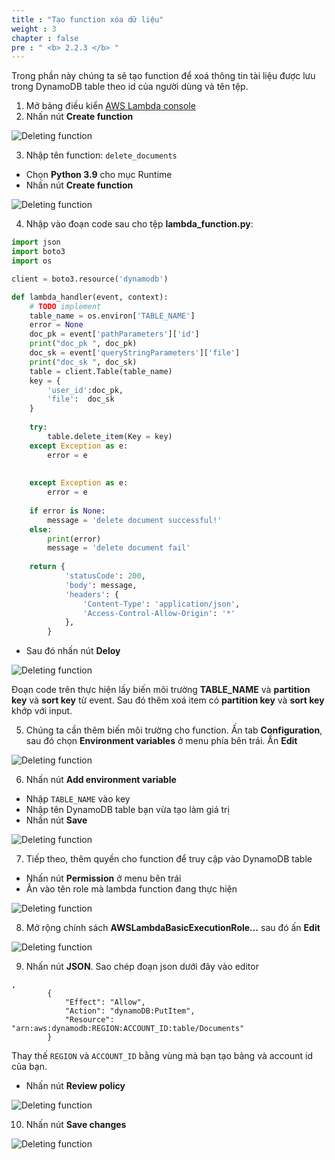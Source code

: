```yaml
---
title : "Tạo function xóa dữ liệu"
weight : 3
chapter : false
pre : " <b> 2.2.3 </b> "
---
```


Trong phần này chúng ta sẽ tạo function để xoá thông tin tài liệu được lưu trong DynamoDB table theo id của người dùng và tên tệp.

1. Mở bảng điều kiển [AWS Lambda console](https://console.aws.amazon.com/lambda/)
2. Nhấn nút **Create function**

![Deleting function](/images/2.deloydatabase/005-createlistingfunction.png)

3. Nhập tên function: `delete_documents`
 + Chọn **Python 3.9** cho mục Runtime
 + Nhấn nút **Create function**

![Deleting function](/images/2.deloydatabase/022-createdeletingfunction.png)

4. Nhập vào đoạn code sau cho tệp **lambda_function.py**:

```python
import json
import boto3
import os

client = boto3.resource('dynamodb')

def lambda_handler(event, context):
    # TODO implement
    table_name = os.environ['TABLE_NAME']
    error = None
    doc_pk = event['pathParameters']['id']
    print("doc_pk ", doc_pk)
    doc_sk = event['queryStringParameters']['file']
    print("doc_sk ", doc_sk)
    table = client.Table(table_name)
    key = {
        'user_id':doc_pk,
        'file':  doc_sk
    }
    
    try:
        table.delete_item(Key = key)
    except Exception as e:
        error = e
        
        
    except Exception as e:
        error = e
        
    if error is None:
        message = 'delete document successful!'
    else:
        print(error)
        message = 'delete document fail'
    
    return {
            'statusCode': 200,
            'body': message,
            'headers': {
                'Content-Type': 'application/json',
                'Access-Control-Allow-Origin': '*'
            },
        }

```

 + Sau đó nhấn nút **Deloy**

![Deleting function](/images/2.deloydatabase/023-createdeletingfunction.png)

 Đoạn code trên thực hiện lấy biến môi trường **TABLE_NAME** và **partition key** và **sort key** từ event. Sau đó thêm xoá item có **partition key** và **sort key** khớp với input.

5. Chúng ta cần thêm biến môi trường cho function. Ấn tab **Configuration**, sau đó chọn **Environment variables** ở menu phía bên trái. Ấn **Edit**

![Deleting function](/images/2.deloydatabase/024-createdeletingfunction.png)

6. Nhấn nút **Add environment variable**
 + Nhập `TABLE_NAME` vào key
 + Nhập tên DynamoDB table bạn vừa tạo làm giá trị
 + Nhấn nút **Save**

![Deleting function](/images/2.deloydatabase/025-createdeletingfunction.png)

 7. Tiếp theo, thêm quyền cho function để truy cập vào DynamoDB table
 + Nhấn nút **Permission** ở menu bên trái
 + Ấn vào tên role mà lambda function đang thực hiện

![Deleting function](/images/2.deloydatabase/026-createdeletingfunction.png)

8. Mở rộng chính sách **AWSLambdaBasicExecutionRole…** sau đó ấn **Edit**

![Deleting function](/images/2.deloydatabase/027-createdeletingfunction.png)

9. Nhấn nút **JSON**. Sao chép đoạn json dưới đây vào editor

```
,
        {
            "Effect": "Allow",
            "Action": "dynamoDB:PutItem",
            "Resource": "arn:aws:dynamodb:REGION:ACCOUNT_ID:table/Documents"
        }

```

Thay thế `REGION` và `ACCOUNT_ID` bằng vùng mà bạn tạo bảng và account id của bạn.
+ Nhấn nút **Review policy**

![Deleting function](/images/2.deloydatabase/028-createdeletingfunction.png)

10. Nhấn nút **Save changes**

![Deleting function](/images/2.deloydatabase/029-createdeletingfunction.png)